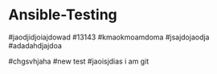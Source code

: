 # Ansible-Testing
#jaodjidjoiajdowad
#13143
#kmaokmoamdoma
#jsajdojaodja
#adadahdjajdoa


#chgsvhjaha
#new test
#jaoisjdias
i am git
